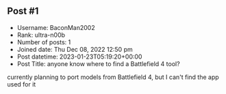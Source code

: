 ## Post #1
- Username: BaconMan2002
- Rank: ultra-n00b
- Number of posts: 1
- Joined date: Thu Dec 08, 2022 12:50 pm
- Post datetime: 2023-01-23T05:19:20+00:00
- Post Title: anyone know where to find a Battlefield 4 tool?

currently planning to port models from Battlefield 4, but I can't find the app used for it
